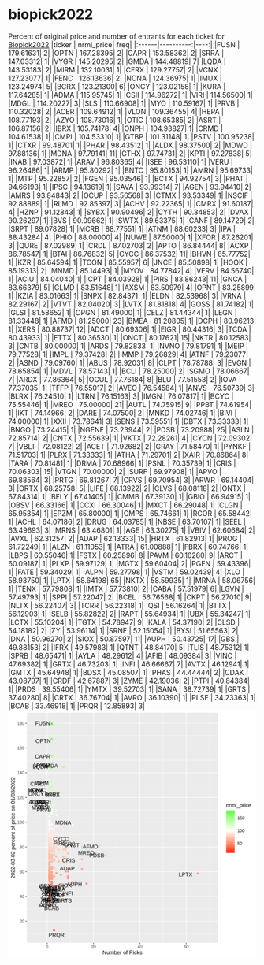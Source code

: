 # biopick2022
Percent of original price and number of entrants for each ticket for [Biopick2022](https://twitter.com/hashtag/Biopick2022)
|ticker | nrml_price| freq|
|:------|----------:|----:|
|FUSN   |  179.61631|    2|
|OPTN   |  167.28395|    2|
|CAPR   |  153.58362|    2|
|SRRA   |  147.03312|    1|
|VYGR   |  145.20295|    2|
|GMDA   |  144.48819|    7|
|LQDA   |  143.53183|    2|
|MIRM   |  132.10031|    1|
|CFRX   |  129.27757|    2|
|VCNX   |  127.23077|    1|
|FENC   |  126.13636|    2|
|NCNA   |  124.36975|    1|
|IMUX   |  123.24974|    5|
|BCRX   |  123.21300|    6|
|ONCY   |  123.02158|    1|
|KURA   |  117.64285|    1|
|ADMA   |  115.95745|    1|
|CSII   |  114.96272|    1|
|VIRI   |  114.56500|    1|
|MDGL   |  114.20227|    3|
|SLS    |  110.66908|    1|
|MYO    |  110.59167|    1|
|PRVB   |  110.32028|    2|
|ACER   |  109.64912|    1|
|VLON   |  109.36455|    4|
|HEPA   |  108.77193|    2|
|AZYO   |  108.73016|    1|
|OTIC   |  108.65385|    2|
|ASRT   |  106.87156|    2|
|IBRX   |  105.74178|    4|
|ONPH   |  104.93827|    1|
|CRMD   |  104.61538|    1|
|CMPI   |  104.53310|    1|
|GTBP   |  101.31148|    1|
|PSTV   |  100.95238|    1|
|CTXR   |   99.48701|    1|
|PHAR   |   98.43512|    1|
|ALDX   |   98.37500|    2|
|MDWD   |   97.88136|    1|
|MDNA   |   97.79141|   11|
|GTHX   |   97.74731|    2|
|KPTI   |   97.27838|    5|
|INAB   |   97.03872|    1|
|ARAV   |   96.80365|    4|
|ISEE   |   96.53110|    1|
|VERU   |   96.26486|    1|
|ARMP   |   95.80292|    1|
|BNTC   |   95.80153|    1|
|AMRN   |   95.69733|    1|
|MTP    |   95.22857|    2|
|FGEN   |   95.03546|    1|
|BCTX   |   94.92754|    3|
|PHAT   |   94.66193|    1|
|IPSC   |   94.13619|    1|
|SAVA   |   93.99314|    7|
|AGEN   |   93.94410|    2|
|AMRS   |   93.84843|    2|
|OCUP   |   93.56568|    3|
|CTMX   |   93.53349|    1|
|NSCIF  |   92.88889|    1|
|RLMD   |   92.85397|    3|
|ACHV   |   92.22365|    1|
|CMRX   |   91.60187|    4|
|HZNP   |   91.12843|    1|
|SYBX   |   90.90496|    2|
|CYTH   |   90.34853|    2|
|DVAX   |   90.26297|    1|
|BVS    |   90.09662|    1|
|SWTX   |   89.63375|    1|
|CANF   |   89.14729|    2|
|SRPT   |   89.07828|    1|
|MCRB   |   88.77551|    1|
|ATNM   |   88.60233|    3|
|IPA    |   88.43284|    4|
|PHIO   |   88.00000|    4|
|NUWE   |   87.50000|    1|
|XFOR   |   87.26201|    3|
|QURE   |   87.02989|    1|
|CRDL   |   87.02703|    2|
|APTO   |   86.84444|    8|
|ACXP   |   86.78547|    1|
|BTAI   |   86.76832|    5|
|CYCC   |   86.37532|   11|
|BHVN   |   85.77752|    1|
|KZR    |   85.64594|    1|
|TCON   |   85.55957|    6|
|JNCE   |   85.50898|    1|
|HOOK   |   85.19313|    2|
|MNMD   |   85.14493|    1|
|MYOV   |   84.77842|    4|
|VERV   |   84.56740|    1|
|ACIU   |   84.04040|    1|
|ICPT   |   84.03928|    1|
|PIRS   |   83.86243|   11|
|GNCA   |   83.66379|    5|
|GLMD   |   83.51648|    1|
|AXSM   |   83.50979|    4|
|OPNT   |   83.25899|    1|
|KZIA   |   83.01663|    1|
|SNPX   |   82.84371|    1|
|ELDN   |   82.53968|    3|
|VRNA   |   82.29167|    2|
|VTVT   |   82.04020|    3|
|LVTX   |   81.81818|    4|
|GOSS   |   81.74182|    1|
|GLSI   |   81.58652|    1|
|OPGN   |   81.49000|    1|
|CELZ   |   81.44344|    1|
|LEGN   |   81.33448|    1|
|AFMD   |   81.25000|   23|
|BMEA   |   81.20805|    1|
|DCPH   |   80.96213|    1|
|XERS   |   80.88737|   12|
|ADCT   |   80.69306|    1|
|EIGR   |   80.44316|    3|
|TCDA   |   80.43933|    1|
|ETTX   |   80.36530|    1|
|ONCT   |   80.17621|   15|
|NKTR   |   80.12583|    3|
|CNTB   |   80.00000|    1|
|ARDS   |   79.82833|    1|
|NVNO   |   79.81791|    1|
|MEIP   |   79.77528|    1|
|IMPL   |   79.37428|    2|
|IMMP   |   79.26829|    4|
|ATNF   |   79.23077|    2|
|ASND   |   79.09760|    1|
|ABUS   |   78.92031|    8|
|CLPT   |   78.78788|    3|
|EVGN   |   78.65854|    1|
|MDVL   |   78.57143|    1|
|BCLI   |   78.25000|    2|
|SGMO   |   78.06667|    7|
|ARDX   |   77.86364|    5|
|OCUL   |   77.76184|    8|
|BLU    |   77.51553|    2|
|IOVA   |   77.37035|    1|
|TFFP   |   76.55017|    2|
|AVEO   |   76.54584|    1|
|ANVS   |   76.50739|    3|
|BLRX   |   76.24510|    1|
|LTRN   |   76.15163|    3|
|IMGN   |   76.07817|    1|
|BCYC   |   75.55446|    1|
|MREO   |   75.00000|   21|
|AUTL   |   74.75915|    9|
|PPBT   |   74.61954|    1|
|IKT    |   74.14966|    2|
|DARE   |   74.07500|    2|
|MNKD   |   74.02746|    1|
|BIVI   |   74.00000|    1|
|XXII   |   73.78641|    3|
|SENS   |   73.59551|    1|
|DBTX   |   73.33333|    1|
|BNGO   |   73.24415|    1|
|NGENF  |   73.23944|    2|
|PDSB   |   73.20988|   25|
|ASLN   |   72.85714|    2|
|CNTX   |   72.55639|    1|
|VKTX   |   72.28261|    4|
|CYCN   |   72.09302|    7|
|VBLT   |   72.08122|    2|
|ACET   |   71.92682|    2|
|GRAY   |   71.58470|    1|
|PYNKF  |   71.51703|    1|
|PLRX   |   71.33333|    1|
|ATHA   |   71.29701|    2|
|XAIR   |   70.86864|    8|
|TARA   |   70.81481|    1|
|DRMA   |   70.68966|    1|
|PSNL   |   70.35739|    1|
|CRIS   |   70.06303|   15|
|VTGN   |   70.00000|    2|
|SURF   |   69.97908|    1|
|APVO   |   69.88564|    3|
|PRTG   |   69.81267|    7|
|CRVS   |   69.70954|    3|
|ARWR   |   69.14404|    3|
|ORTX   |   68.25758|    5|
|LIFE   |   68.13922|    2|
|CLVS   |   68.08118|    2|
|ONTX   |   67.84314|    1|
|BFLY   |   67.41405|    1|
|CMMB   |   67.39130|    1|
|GBIO   |   66.94915|    1|
|OBSV   |   66.33166|    1|
|CCXI   |   66.30046|    1|
|MXCT   |   66.29048|    1|
|CLGN   |   65.95354|    1|
|EPZM   |   65.80000|    1|
|CMPS   |   65.74661|    1|
|RCOR   |   65.58442|    1|
|ACHL   |   64.07186|    2|
|DRUG   |   64.03785|    1|
|NBSE   |   63.70107|    1|
|SEEL   |   63.49693|    3|
|MRNS   |   63.46801|    1|
|AGE    |   63.30275|    1|
|VBIV   |   62.60684|    2|
|AVXL   |   62.31257|    2|
|ADAP   |   62.13333|   15|
|HRTX   |   61.82913|    1|
|PROG   |   61.72249|    1|
|ALZN   |   61.11053|    1|
|ATRA   |   61.00888|    1|
|FBRX   |   60.74766|    1|
|LBPS   |   60.55046|    1|
|FSTX   |   60.25896|    8|
|PAVM   |   60.16260|    9|
|ARCT   |   60.09187|    1|
|PLXP   |   59.97129|    1|
|MGTX   |   59.60404|    2|
|PGEN   |   59.43396|    1|
|FATE   |   59.34029|    1|
|ALPN   |   59.27798|    1|
|VSTM   |   59.02439|    4|
|XLO    |   58.93750|    1|
|LPTX   |   58.64198|   65|
|NKTX   |   58.59935|    1|
|MRNA   |   58.06756|    1|
|TENX   |   57.79808|    1|
|IMTX   |   57.73810|    2|
|CABA   |   57.51979|    6|
|LGVN   |   57.49793|    1|
|SPPI   |   57.22047|    2|
|BCEL   |   56.76568|    1|
|CKPT   |   56.27010|    9|
|NLTX   |   56.22407|    3|
|TCRR   |   56.22318|    1|
|QSI    |   56.16264|    1|
|BTTX   |   56.12903|    1|
|SELB   |   55.82822|    2|
|RAPT   |   55.64934|    1|
|UBX    |   55.34247|    1|
|LCTX   |   55.10204|    1|
|TGTX   |   54.78947|    9|
|KALA   |   54.37190|    2|
|CLSD   |   54.18182|    2|
|ZY     |   53.96114|    1|
|SRNE   |   52.15054|    1|
|BYSI   |   51.65563|    2|
|DNA    |   50.96270|    2|
|SIOX   |   50.87597|   11|
|AUPH   |   50.43725|   17|
|GBS    |   49.88153|    2|
|IFRX   |   49.57983|    1|
|QTNT   |   48.84170|    5|
|TLIS   |   48.75312|    1|
|SPRB   |   48.65471|    1|
|AYLA   |   48.29612|    4|
|AFIB   |   48.09384|    3|
|VINC   |   47.69382|    1|
|GRTX   |   46.73203|    1|
|INFI   |   46.66667|    7|
|AVTX   |   46.12941|    1|
|GMTX   |   45.64948|    1|
|BDSX   |   45.08507|    1|
|PHAS   |   44.44444|    2|
|CDAK   |   43.08797|    1|
|CRDF   |   42.67887|    3|
|ZYME   |   42.19036|    2|
|PTPI   |   40.84384|    1|
|PRDS   |   39.55406|    1|
|YMTX   |   39.52703|    1|
|SANA   |   38.72739|    1|
|GRTS   |   37.40280|    8|
|CRTX   |   36.76704|    1|
|AVRO   |   36.10390|    1|
|PLSE   |   34.23363|    1|
|BCAB   |   33.46918|    1|
|PRQR   |   12.85893|    3|
![retvspicks](biopicks.png?raw=true)
